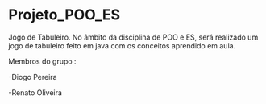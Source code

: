 # Projeto_POO_ES
Jogo de Tabuleiro.
No âmbito da disciplina de POO e ES, será realizado um jogo de tabuleiro feito em java com os conceitos aprendido em aula.

Membros do grupo :

-Diogo Pereira

-Renato Oliveira
